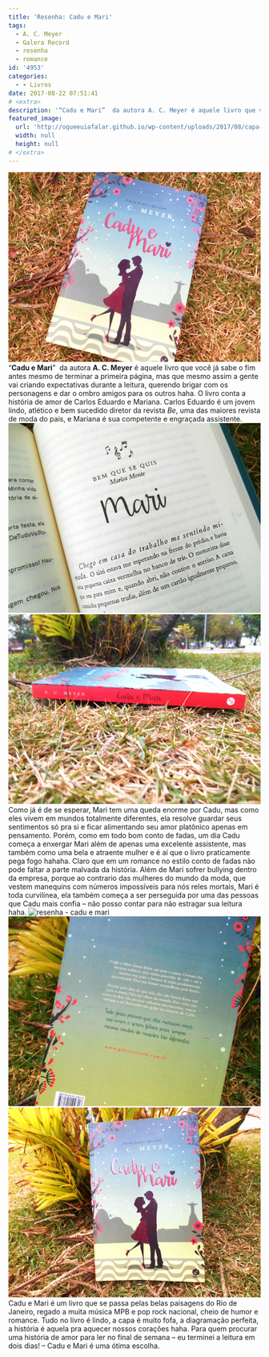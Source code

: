 ```yaml
---
title: 'Resenha: Cadu e Mari'
tags:
  - A. C. Meyer
  - Galera Record
  - resenha
  - romance
id: '4953'
categories:
  - - Livros
date: 2017-08-22 07:51:41
# <extra>
description: '“Cadu e Mari”  da autora A. C. Meyer é aquele livro que você já sabe o fim antes mesmo de terminar a primeira página, mas que mesmo assim a gente vai criando expectativas durante a leitura, querendo brigar com os personagens e dar o ombro amigos para os outros haha. O livro conta a história de amor de Carlos Eduardo e Mariana. Carlos Eduardo é um jovem lindo, atlético e bem sucedido diretor da revista Be, uma das maiores revista de moda do pais, e Mariana é sua competente e engraçada assistente. Como já é de se esperar, Mari tem uma queda enorme por Cadu, mas como eles vivem em mundos totalmente diferentes, ela resolve guardar seus sentimentos só pra si e ficar alimentando seu amor platônico apenas em pensamento. Porém, como em todo bom conto de fadas, um dia &hellip;'
featured_image: 
  url: 'http://oqueeuiafalar.github.io/wp-content/uploads/2017/08/capa-do-livro-cadu-e-mari.jpg'
  width: null
  height: null
# </extra>
---
```


![resenha do livro - cadu e mari](/wp-content/uploads/2017/08/capa-do-livro-cadu-e-mari.jpg) “**Cadu e Mari**”  da autora **A. C. Meyer** é aquele livro que você já sabe o fim antes mesmo de terminar a primeira página, mas que mesmo assim a gente vai criando expectativas durante a leitura, querendo brigar com os personagens e dar o ombro amigos para os outros haha. O livro conta a história de amor de Carlos Eduardo e Mariana. Carlos Eduardo é um jovem lindo, atlético e bem sucedido diretor da revista _Be_, uma das maiores revista de moda do pais, e Mariana é sua competente e engraçada assistente. ![página do livro - cadu e mari](/wp-content/uploads/2017/08/resumo-do-livro-cadu-e-mari.jpg) ![resumo do livro - cadu e mari](/wp-content/uploads/2017/08/lombada-do-livro-cadu-e-mari-A.-C.-Meyer.jpg) Como já é de se esperar, Mari tem uma queda enorme por Cadu, mas como eles vivem em mundos totalmente diferentes, ela resolve guardar seus sentimentos só pra si e ficar alimentando seu amor platônico apenas em pensamento. Porém, como em todo bom conto de fadas, um dia Cadu começa a enxergar Mari além de apenas uma excelente assistente, mas também como uma bela e atraente mulher e é aí que o livro praticamente pega fogo hahaha. Claro que em um romance no estilo conto de fadas não pode faltar a parte malvada da história. Além de Mari sofrer bullying dentro da empresa, porque ao contrario das mulheres do mundo da moda, que vestem manequins com números impossíveis para nós reles mortais, Mari é toda curvilínea, ela também começa a ser perseguida por uma das pessoas que Cadu mais confia – não posso contar para não estragar sua leitura haha. ![resenha - cadu e mari](/wp-content/uploads/2017/08/páginas-do-livro-cadu-e-mari-de-A.-C.-Meyer.jpg) ![resenha do livro - cadu e mari](/wp-content/uploads/2017/08/contra-capa-cadu-e-mari.jpg) ![capa do livro - cadu e mari](/wp-content/uploads/2017/08/resenha-do-livro-cadu-e-mari.jpg) Cadu e Mari é um livro que se passa pelas belas paisagens do Rio de Janeiro, regado a muita música MPB e pop rock nacional, cheio de humor e romance. Tudo no livro é lindo, a capa é muito fofa, a diagramação perfeita, a história é aquela pra aquecer nossos corações haha. Para quem procurar uma história de amor para ler no final de semana – eu terminei a leitura em dois dias! – Cadu e Mari é uma ótima escolha.
